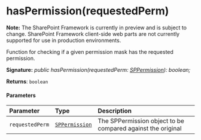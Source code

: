 # hasPermission(requestedPerm)
**Note:** The SharePoint Framework is currently in preview and is subject to change. SharePoint Framework client-side web parts are not currently supported for use in production environments.



Function for checking if a given permission mask has the requested permission.

**Signature:** _public hasPermission(requestedPerm: [SPPermission](../sp-page-context/class/sppermission.md)): boolean;_

**Returns**: `boolean`





#### Parameters


| Parameter	   | Type    | Description |
|:-------------|:---------------|:------------|
| `requestedPerm`    | [`SPPermission`](../sp-page-context/class/sppermission.md) | The SPPermission object to be compared against the original |


